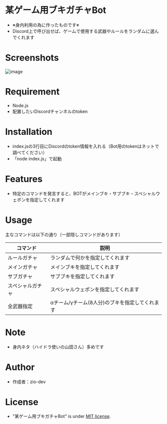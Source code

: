 # 某ゲーム用ブキガチャBot

- ※身内利用の為に作ったものです※
- Discord上で呼び出せば、ゲームで使用する武器やルールをランダムに選んでくれます

# Screenshots

![image](https://user-images.githubusercontent.com/90076398/153760727-7e891f05-2298-42da-b46b-e0202134aba5.png)


# Requirement

- Node.js
- 配置したいDiscordチャンネルのtoken

# Installation

- index.jsの3行目にDiscordのtoken情報を入れる（Bot用のtokenはネットで調べてください） 
- 「node index.js」で起動

# Features
- 特定のコマンドを発言すると、BOTがメインブキ・サブブキ・スペシャルウェポンを指定してくれます

# Usage
主なコマンドは以下の通り（一部隠しコマンドがあります）

|  コマンド  |  説明  |
| ---- | ---- |
|  ルールガチャ  |  ランダムで何かを指定してくれます  |
|  メインガチャ  |  メインブキを指定してくれます  |
|  サブガチャ  |  サブブキを指定してくれます  |
|  スペシャルガチャ  |  スペシャルウェポンを指定してくれます  |
|  全武器指定  |  αチーム/γチーム(8人分)のブキを指定してくれます  |

# Note

- 身内ネタ（ハイドラ使いの山田さん）多めです

# Author

- 作成者：zio-dev

# License

- "某ゲーム用ブキガチャBot" is under [MIT license](https://en.wikipedia.org/wiki/MIT_License).
